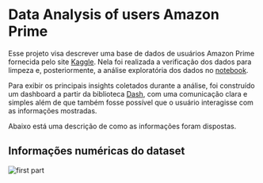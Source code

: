 # Data Analysis of users Amazon Prime

Esse projeto visa descrever uma base de dados de usuários Amazon Prime fornecida pelo site [Kaggle](https://www.kaggle.com/datasets/arnavsmayan/amazon-prime-userbase-dataset). Nela foi realizada a verificação dos dados para limpeza e, posteriormente, a análise exploratória dos dados no [notebook](https://github.com/celiolucaslm/Data-Analysis/blob/main/amazon_prime.ipynb).

Para exibir os principais insights coletados durante a análise, foi construído um dashboard a partir da biblioteca [Dash](https://dash.plotly.com), com uma comunicação clara e simples além de que também fosse possível que o usuário interagisse com as informações mostradas.

Abaixo está uma descrição de como as informações foram dispostas.

## Informações numéricas do dataset
![first part](https://github.com/user-attachments/assets/47e39a87-a80a-4c4c-b41f-9972ddbf72f7)
